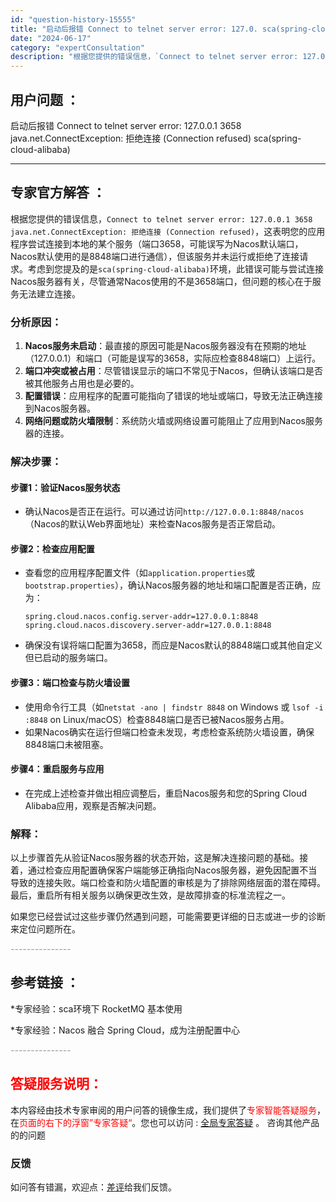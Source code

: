 ```yaml
---
id: "question-history-15555"
title: "启动后报错 Connect to telnet server error: 127.0. sca(spring-cloud-alibaba)"
date: "2024-06-17"
category: "expertConsultation"
description: "根据您提供的错误信息，`Connect to telnet server error: 127.0.0.1 3658 java.net.ConnectException: 拒绝连接 (Connection refused)`，这表明您的应用程序尝试连接到本地的某个服务（端口3658，可能误写为Nac"
---
```


## 用户问题 ： 
 启动后报错 Connect to telnet server error: 127.0.0.1 3658 java.net.ConnectException: 拒绝连接 (Connection refused) sca(spring-cloud-alibaba) 

---------------
## 专家官方解答 ：

根据您提供的错误信息，`Connect to telnet server error: 127.0.0.1 3658 java.net.ConnectException: 拒绝连接 (Connection refused)`，这表明您的应用程序尝试连接到本地的某个服务（端口3658，可能误写为Nacos默认端口，Nacos默认使用的是8848端口进行通信），但该服务并未运行或拒绝了连接请求。考虑到您提及的是`sca(spring-cloud-alibaba)`环境，此错误可能与尝试连接Nacos服务器有关，尽管通常Nacos使用的不是3658端口，但问题的核心在于服务无法建立连接。

### 分析原因：
1. **Nacos服务未启动**：最直接的原因可能是Nacos服务器没有在预期的地址（127.0.0.1）和端口（可能是误写的3658，实际应检查8848端口）上运行。
2. **端口冲突或被占用**：尽管错误显示的端口不常见于Nacos，但确认该端口是否被其他服务占用也是必要的。
3. **配置错误**：应用程序的配置可能指向了错误的地址或端口，导致无法正确连接到Nacos服务器。
4. **网络问题或防火墙限制**：系统防火墙或网络设置可能阻止了应用到Nacos服务器的连接。

### 解决步骤：

#### 步骤1：验证Nacos服务状态
- 确认Nacos是否正在运行。可以通过访问`http://127.0.0.1:8848/nacos`（Nacos的默认Web界面地址）来检查Nacos服务是否正常启动。

#### 步骤2：检查应用配置
- 查看您的应用程序配置文件（如`application.properties`或`bootstrap.properties`），确认Nacos服务器的地址和端口配置是否正确，应为：
  ```
  spring.cloud.nacos.config.server-addr=127.0.0.1:8848
  spring.cloud.nacos.discovery.server-addr=127.0.0.1:8848
  ```
- 确保没有误将端口配置为3658，而应是Nacos默认的8848端口或其他自定义但已启动的服务端口。

#### 步骤3：端口检查与防火墙设置
- 使用命令行工具（如`netstat -ano | findstr 8848` on Windows 或 `lsof -i :8848` on Linux/macOS）检查8848端口是否已被Nacos服务占用。
- 如果Nacos确实在运行但端口检查未发现，考虑检查系统防火墙设置，确保8848端口未被阻塞。

#### 步骤4：重启服务与应用
- 在完成上述检查并做出相应调整后，重启Nacos服务和您的Spring Cloud Alibaba应用，观察是否解决问题。

### 解释：
以上步骤首先从验证Nacos服务器的状态开始，这是解决连接问题的基础。接着，通过检查应用配置确保客户端能够正确指向Nacos服务器，避免因配置不当导致的连接失败。端口检查和防火墙配置的审核是为了排除网络层面的潜在障碍。最后，重启所有相关服务以确保更改生效，是故障排查的标准流程之一。

如果您已经尝试过这些步骤仍然遇到问题，可能需要更详细的日志或进一步的诊断来定位问题所在。


<font color="#949494">---------------</font> 


## 参考链接 ：

*专家经验：sca环境下 RocketMQ 基本使用 
 
 *专家经验：Nacos 融合 Spring Cloud，成为注册配置中心 


 <font color="#949494">---------------</font> 
 


## <font color="#FF0000">答疑服务说明：</font> 

本内容经由技术专家审阅的用户问答的镜像生成，我们提供了<font color="#FF0000">专家智能答疑服务</font>，在<font color="#FF0000">页面的右下的浮窗”专家答疑“</font>。您也可以访问 : [全局专家答疑](https://opensource.alibaba.com/chatBot) 。 咨询其他产品的的问题

### 反馈
如问答有错漏，欢迎点：[差评](https://ai.nacos.io/user/feedbackByEnhancerGradePOJOID?enhancerGradePOJOId=15580)给我们反馈。
